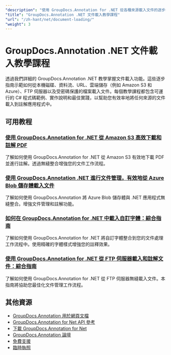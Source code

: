 ```yaml
---
"description": "使用 GroupDocs.Annotation for .NET 從各種來源載入文件的逐步教學。"
"title": "GroupDocs.Annotation .NET 文件載入教學課程"
"url": "/zh-hant/net/document-loading/"
"weight": 3
---
```


# GroupDocs.Annotation .NET 文件載入教學課程

透過我們詳細的 GroupDocs.Annotation .NET 教學掌握文件載入功能。這些逐步指南示範如何從本機磁碟、資料流、URL、雲端儲存（例如 Amazon S3 和 Azure）、FTP 伺服器以及受密碼保護的檔案載入文件。每個教學課程都包含可運行的 C# 程式碼範例、實作說明和最佳實踐，以幫助您有效率地將任何來源的文件載入到註解應用程式中。

## 可用教程

### [使用 GroupDocs.Annotation for .NET 從 Amazon S3 高效下載和註解 PDF](./download-annotate-pdfs-s3-groupdocs-dotnet/)
了解如何使用 GroupDocs.Annotation for .NET 從 Amazon S3 有效地下載 PDF 並進行註解。透過無縫整合增強您的文件工作流程。

### [使用 GroupDocs.Annotation .NET 進行文件管理，有效地從 Azure Blob 儲存體載入文件](./load-documents-azure-blob-groupdocs-annotation-dotnet/)
了解如何使用 GroupDocs.Annotation 將 Azure Blob 儲存體與 .NET 應用程式無縫整合。增強文件管理和註解功能。

### [如何在 GroupDocs.Annotation for .NET 中載入自訂字體：綜合指南](./master-custom-font-loading-groupdocs-annotation-dotnet/)
了解如何使用 GroupDocs.Annotation for .NET 將自訂字體整合到您的文件處理工作流程中。使用精確的字體樣式增強您的註釋效果。

### [使用 GroupDocs.Annotation for .NET 從 FTP 伺服器載入和註解文件：綜合指南](./groupdocs-annotation-net-load-from-ftp/)
了解如何使用 GroupDocs.Annotation for .NET 從 FTP 伺服器無縫載入文件。本指南將協助您最佳化文件管理工作流程。

## 其他資源

- [GroupDocs.Annotation 用於網頁文檔](https://docs.groupdocs.com/annotation/net/)
- [GroupDocs.Annotation for Net API 參考](https://reference.groupdocs.com/annotation/net/)
- [下載 GroupDocs.Annotation for Net](https://releases.groupdocs.com/annotation/net/)
- [GroupDocs.Annotation 論壇](https://forum.groupdocs.com/c/annotation)
- [免費支援](https://forum.groupdocs.com/)
- [臨時執照](https://purchase.groupdocs.com/temporary-license/)